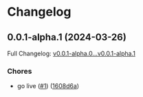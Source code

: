 # Changelog

## 0.0.1-alpha.1 (2024-03-26)

Full Changelog: [v0.0.1-alpha.0...v0.0.1-alpha.1](https://github.com/meorphis-test/test-repo-19/compare/v0.0.1-alpha.0...v0.0.1-alpha.1)

### Chores

* go live ([#1](https://github.com/meorphis-test/test-repo-19/issues/1)) ([1608d6a](https://github.com/meorphis-test/test-repo-19/commit/1608d6a16377a52e15c5c91a002b231ac73d8c03))
